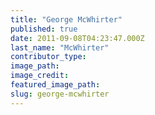 ```yaml
---
title: "George McWhirter"
published: true
date: 2011-09-08T04:23:47.000Z
last_name: "McWhirter"
contributor_type:
image_path:
image_credit:
featured_image_path:
slug: george-mcwhirter
---
```

